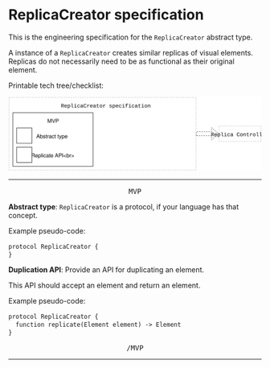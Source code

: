 # ReplicaCreator specification

This is the engineering specification for the `ReplicaCreator` abstract type.

A instance of a `ReplicaCreator` creates similar replicas of visual elements. Replicas do not necessarily need to be as functional as their original element.


Printable tech tree/checklist:

![](../_assets/ReplicaCreatorTechTree.svg)

---

<p style="text-align:center"><tt>MVP</tt></p>

**Abstract type**: `ReplicaCreator` is a protocol, if your language has that concept.

Example pseudo-code:

    protocol ReplicaCreator {
    }

**Duplication API**: Provide an API for duplicating an element.

This API should accept an element and return an element.

Example pseudo-code:

    protocol ReplicaCreator {
      function replicate(Element element) -> Element
    }

<p style="text-align:center"><tt>/MVP</tt></p>

---
